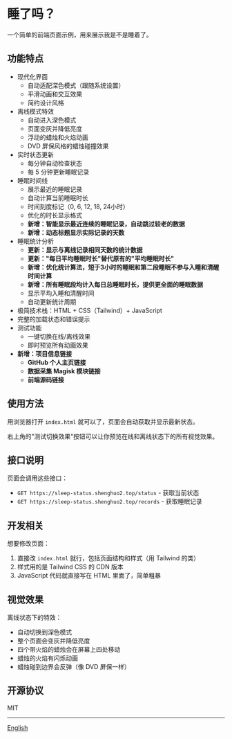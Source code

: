 # 睡了吗？

一个简单的前端页面示例，用来展示我是不是睡着了。

## 功能特点

- 现代化界面
  - 自动适配深色模式（跟随系统设置）
  - 平滑动画和交互效果
  - 简约设计风格
- 离线模式特效
  - 自动进入深色模式
  - 页面变灰并降低亮度
  - 浮动的蜡烛和火焰动画
  - DVD 屏保风格的蜡烛碰撞效果
- 实时状态更新
  - 每分钟自动检查状态
  - 每 5 分钟更新睡眠记录
- 睡眠时间线
  - 展示最近的睡眠记录
  - 自动计算当前睡眠时长
  - 时间刻度标记（0, 6, 12, 18, 24小时）
  - 优化的时长显示格式
  - **新增：智能显示最近连续的睡眠记录，自动跳过较老的数据**
  - **新增：动态标题显示实际记录的天数**
- 睡眠统计分析
  - **更新：显示与离线记录相同天数的统计数据**
  - **更新："每日平均睡眠时长"替代原有的"平均睡眠时长"**
  - **新增：优化统计算法，短于3小时的睡眠和第二段睡眠不参与入睡和清醒时间计算**
  - **新增：所有睡眠段均计入每日总睡眠时长，提供更全面的睡眠数据**
  - 显示平均入睡和清醒时间
  - 自动更新统计周期
- 极简技术栈：HTML + CSS（Tailwind）+ JavaScript
- 完整的加载状态和错误提示
- 测试功能
  - 一键切换在线/离线效果
  - 即时预览所有动画效果
- **新增：项目信息链接**
  - **GitHub 个人主页链接**
  - **数据采集 Magisk 模块链接**
  - **前端源码链接**

## 使用方法

用浏览器打开 `index.html` 就可以了，页面会自动获取并显示最新状态。

右上角的"测试切换效果"按钮可以让你预览在线和离线状态下的所有视觉效果。

## 接口说明

页面会调用这些接口：
- `GET https://sleep-status.shenghuo2.top/status` - 获取当前状态
- `GET https://sleep-status.shenghuo2.top/records` - 获取睡眠记录

## 开发相关

想要修改页面：
1. 直接改 `index.html` 就行，包括页面结构和样式（用 Tailwind 的类）
2. 样式用的是 Tailwind CSS 的 CDN 版本
3. JavaScript 代码就直接写在 HTML 里面了，简单粗暴

## 视觉效果

离线状态下的特效：
- 自动切换到深色模式
- 整个页面会变灰并降低亮度
- 四个带火焰的蜡烛会在屏幕上四处移动
- 蜡烛的火焰有闪烁动画
- 蜡烛碰到边界会反弹（像 DVD 屏保一样）

## 开源协议

MIT

---
[English](README-en.md)
